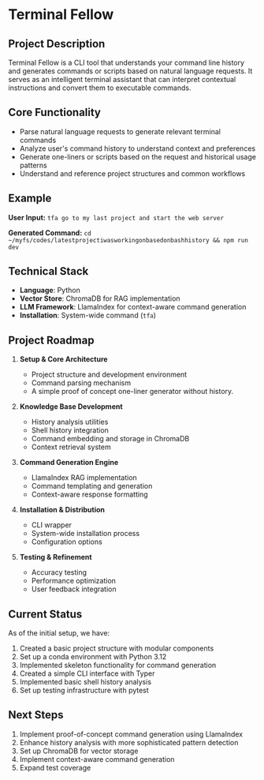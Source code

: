 # Terminal Fellow

## Project Description
Terminal Fellow is a CLI tool that understands your command line history and generates commands or scripts based on natural language requests. It serves as an intelligent terminal assistant that can interpret contextual instructions and convert them to executable commands.

## Core Functionality
- Parse natural language requests to generate relevant terminal commands
- Analyze user's command history to understand context and preferences
- Generate one-liners or scripts based on the request and historical usage patterns
- Understand and reference project structures and common workflows

## Example
**User Input:**
`tfa go to my last project and start the web server`

**Generated Command:**
`cd ~/myfs/codes/latestprojectiwasworkingonbasedonbashhistory && npm run dev`

## Technical Stack
- **Language**: Python
- **Vector Store**: ChromaDB for RAG implementation
- **LLM Framework**: LlamaIndex for context-aware command generation
- **Installation**: System-wide command (`tfa`)

## Project Roadmap
1. **Setup & Core Architecture**
   - Project structure and development environment
   - Command parsing mechanism
   - A simple proof of concept one-liner generator without history.

2. **Knowledge Base Development**
   - History analysis utilities
   - Shell history integration
   - Command embedding and storage in ChromaDB
   - Context retrieval system

3. **Command Generation Engine**
   - LlamaIndex RAG implementation
   - Command templating and generation
   - Context-aware response formatting

4. **Installation & Distribution**
   - CLI wrapper
   - System-wide installation process
   - Configuration options

5. **Testing & Refinement**
   - Accuracy testing
   - Performance optimization
   - User feedback integration

## Current Status
As of the initial setup, we have:
1. Created a basic project structure with modular components
2. Set up a conda environment with Python 3.12
3. Implemented skeleton functionality for command generation
4. Created a simple CLI interface with Typer
5. Implemented basic shell history analysis
6. Set up testing infrastructure with pytest

## Next Steps
1. Implement proof-of-concept command generation using LlamaIndex
2. Enhance history analysis with more sophisticated pattern detection
3. Set up ChromaDB for vector storage
4. Implement context-aware command generation
5. Expand test coverage





